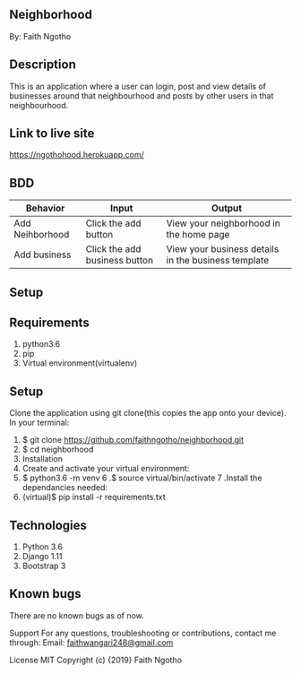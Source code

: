 ## Neighborhood

By: Faith Ngotho

## Description
This is an application where a user can login, post and view details of businesses around that neighbourhood and posts by other users in that neighbourhood.

## Link to live site

https://ngothohood.herokuapp.com/

## BDD
|Behavior	       |Input                        |	Output                                           |
|----------------|-----------------------------|---------------------------------------------------|
|Add Neihborhood |Click the add button	       |View your neighborhood in the home page            |
|Add business	   |Click the add business button|View your business details in the business template|

## Setup

## Requirements
1. python3.6
2. pip
3. Virtual environment(virtualenv)

## Setup
 Clone the application using git clone(this copies the app onto your device). In your terminal:

1. $ git clone https://github.com/faithngotho/neighborhood.git
2. $ cd neighborhood
3. Installation
4. Create and activate your virtual environment:
5. $ python3.6 -m venv
6 .$ source virtual/bin/activate
7 .Install the dependancies needed:
8. (virtual)$ pip install -r requirements.txt

## Technologies

1. Python 3.6
2. Django 1.11
3. Bootstrap 3

## Known bugs
There are no known bugs as of now.

Support
For any questions, troubleshooting or contributions, contact me through: Email: faithwangari248@gmail.com

License
MIT Copyright (c) {2019} Faith Ngotho
